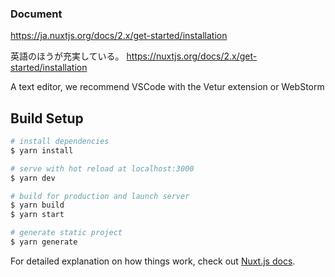 ### Document
https://ja.nuxtjs.org/docs/2.x/get-started/installation

英語のほうが充実している。
https://nuxtjs.org/docs/2.x/get-started/installation

A text editor, we recommend VSCode with the Vetur extension or WebStorm

## Build Setup

```bash
# install dependencies
$ yarn install

# serve with hot reload at localhost:3000
$ yarn dev

# build for production and launch server
$ yarn build
$ yarn start

# generate static project
$ yarn generate
```

For detailed explanation on how things work, check out [Nuxt.js docs](https://nuxtjs.org).

